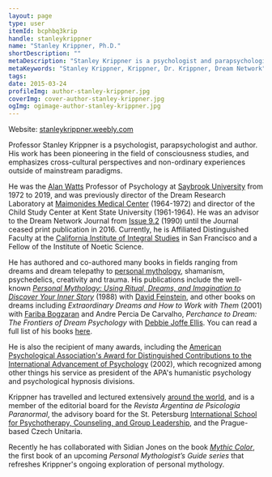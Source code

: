 ```yaml
---
layout: page
type: user
itemId: bcphbq3krip
handle: stanleykrippner
name: "Stanley Krippner, Ph.D."
shortDescription: ""
metaDescription: "Stanley Krippner is a psychologist and parapsychologist, and author of the well-known book 'Personal Mythology'. This page gathers all his articles for the Dream Network Journal."
metaKeywords: "Stanley Krippner, Krippner, Dr. Krippner, Dream Network"
tags:
date: 2015-03-24
profileImg: author-stanley-krippner.jpg
coverImg: cover-author-stanley-krippner.jpg
ogImg: ogimage-author-stanley-krippner.jpg
---
```


Website: [stanleykrippner.weebly.com](https://stanleykrippner.weebly.com)

Professor Stanley Krippner is a psychologist, parapsychologist and author. His work has been pioneering in the field of consciousness studies, and emphasizes cross-cultural perspectives and non-ordinary experiences outside of mainstream paradigms.

He was the [Alan Watts](https://en.wikipedia.org/wiki/Alan_Watts) Professor of Psychology at [Saybrook University](https://www.saybrook.edu/) from 1972 to 2019, and was previously director of the Dream Research Laboratory at [Maimonides Medical Center](https://en.wikipedia.org/wiki/Maimonides_Medical_Center) (1964-1972) and director of the Child Study Center at Kent State University (1961-1964). He was an advisor to the Dream Network Journal from [Issue 9.2](../bcphbolab5r/9.2) (1990) until the Journal ceased print publication in 2016. Currently, he is Affiliated Distinguished Faculty at the [California Institute of Integral Studies](https://www.ciis.edu/) in San Francisco and a Fellow of the Institute of Noetic Science.

He has authored and co-authored many books in fields ranging from dreams and dream telepathy to [personal mythology](https://en.wikipedia.org/wiki/Personal_mythology), shamanism, psychedelics, creativity and trauma. His publications include the well-known [_Personal Mythology: Using Ritual, Dreams, and Imagination to Discover Your Inner Story_](https://www.goodreads.com/book/show/8030410-personal-mythology) (1988) with [David Feinstein](../@davidfeinstein), and other books on dreams including _Extraordinary Dreams and How to Work with Them_ (2001) with [Fariba Bogzaran](../@faribabogzaran) and Andre Percia De Carvalho, _Perchance to Dream: The Frontiers of Dream Psychology_ with [Debbie Joffe Ellis](../@debbiejoffeellis). You can read a full list of his books [here](https://stanleykrippner.weebly.com/--books.html).

He is also the recipient of many awards, including the [American Psychological Association's Award for Distinguished Contributions to the International Advancement of Psychology](https://en.wikipedia.org/wiki/APA_Award_for_Distinguished_Contributions_to_the_International_Advancement_of_Psychology) (2002), which recognized among other things his service as president of the APA's humanistic psychology and psychological hypnosis divisions.

Krippner has travelled and lectured extensively [around the world](https://stanleykrippner.weebly.com/--photos.html), and is a member of the editorial board for the _Revista Argentina de Psicologia Paranormal_, the advisory board for the St. Petersburg [International School for Psychotherapy, Counseling, and Group Leadership](https://inharmony.ru/harmony-institute/international-school-for-psychotherapy-counseling-and-group-leadership/), and the Prague-based Czech Unitaria.

Recently he has collaborated with Sidian Jones on the book [_Mythic Color_](https://mymythos.org/), the first book of an upcoming _Personal Mythologist’s Guide series_ that refreshes Krippner's ongoing exploration of personal mythology.
